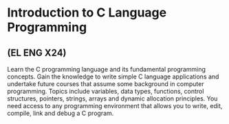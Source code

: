 # Introduction to C Language Programming  
## (EL ENG X24)
Learn the C programming language and its fundamental programming concepts. Gain the knowledge to write simple C language applications and undertake future courses that assume some background in computer programming. Topics include variables, data types, functions, control structures, pointers, strings, arrays and dynamic allocation principles. You need access to any programming environment that allows you to write, edit, compile, link and debug a C program.

